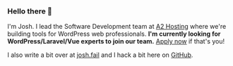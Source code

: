 ### Hello there 👋

I'm Josh. I lead the Software Development team at [A2 Hosting][1] where we're
building tools for WordPress web professionals. **I'm currently looking for
WordPress/Laravel/Vue experts to join our team.** [Apply now][4] if that's
you!

I also write a bit over at [josh.fail][2] and I hack a bit here on [GitHub][3].


[1]: https://www.a2hosting.com/
[2]: https://josh.fail/
[3]: https://github.com/itspriddle
[4]: https://a2hosting.applytojob.com/apply/zPKAfCR4xq/

<!--
**itspriddle/itspriddle** is a ✨ _special_ ✨ repository because its `README.md` (this file) appears on your GitHub profile.

Here are some ideas to get you started:

- 🔭 I’m currently working on ...
- 🌱 I’m currently learning ...
- 👯 I’m looking to collaborate on ...
- 🤔 I’m looking for help with ...
- 💬 Ask me about ...
- 📫 How to reach me: ...
- 😄 Pronouns: ...
- ⚡ Fun fact: ...
-->
